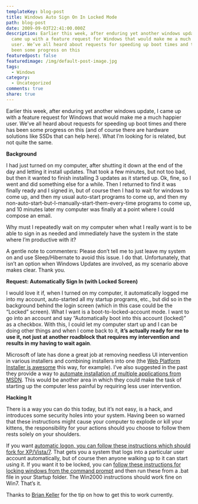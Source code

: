```yaml
---
templateKey: blog-post
title: Windows Auto Sign On In Locked Mode
path: blog-post
date: 2009-09-03T22:41:00.000Z
description: Earlier this week, after enduring yet another windows update, I
  came up with a feature request for Windows that would make me a much happier
  user. We’ve all heard about requests for speeding up boot times and there has
  been some progress on this
featuredpost: false
featuredimage: /img/default-post-image.jpg
tags:
  - Windows
category:
  - Uncategorized
comments: true
share: true
---
```

Earlier this week, after enduring yet another windows update, I came up with a feature request for Windows that would make me a much happier user. We’ve all heard about requests for speeding up boot times and there has been some progress on this (and of course there are hardware solutions like SSDs that can help here). What I’m looking for is related, but not quite the same.



**Background**

I had just turned on my computer, after shutting it down at the end of the day and letting it install updates. That took a few minutes, but not too bad, but then it wanted to finish installing 3 updates as it started up. Ok, fine, so I went and did something else for a while. Then I returned to find it was finally ready and I signed in, but of course then I had to wait for windows to come up, and then my usual auto-start programs to come up, and then my non-auto-start-but-I-manually-start-them-every-time programs to come up, and 10 minutes later my computer was finally at a point where I could compose an email.

Why must I repeatedly wait on my computer when what I really want is to be able to sign in as needed and immediately have the system in the state where I’m productive with it?

A gentle note to commenters: Please don’t tell me to just leave my system on and use Sleep/Hibernate to avoid this issue. I do that. Unfortunately, that isn’t an option when Windows Updates are involved, as my scenario above makes clear. Thank you.



**Request: Automatically Sign In (with Locked Screen)**

I would love it if, when I turned on my computer, it automatically logged me into my account, auto-started all my startup programs, etc., but did so in the background behind the login screen (which in this case could be the “Locked” screen). What I want is a boot-to-locked-account mode. I want to go into an account and say “Automatically boot into this account (locked)” as a checkbox. With this, I could let my computer start up and I can be doing other things and when I come back to it, **it’s actually ready for me to use it, not just at another roadblock that requires my intervention and results in my having to wait again**.

Microsoft of late has done a great job at removing needless UI intervention in various installers and combining installers into one (the [Web Platform Installer is awesome](http://www.microsoft.com/web/Downloads/platform.aspx) this way, for example). I’ve also suggested in the past they provide a way to [automate installation of multiple applications from MSDN](http://stevesmithblog.com/blog/msdn-subscription-installer). This would be another area in which they could make the task of starting up the computer less painful by requiring less user intervention.



**Hacking It**

There is a way you can do this today, but it’s not easy, is a hack, and introduces some security holes into your system. Having been so warned that these instructions might cause your computer to explode or kill your kittens, the responsibility for your actions should you choose to follow them rests solely on your shoulders.

If you want [automatic logon, you can follow these instructions which should fork for XP/Vista/7](http://www.mydigitallife.info/2008/06/15/how-to-enable-auto-logon-to-windows-xp-and-vista-joined-as-domain-member). That gets you a system that logs into a particular user account automatically, but of course then anyone walking up to it can start using it. If you want it to be locked, you can [follow these instructions for locking windows from the command prompt](http://windowsitpro.com/article/articleid/14925/how-can-i-lock-a-workstation-from-the-command-line.html) and then run these from a .bat file in your Startup folder. The Win2000 instructions should work fine on Win7. That’s it.

Thanks to [Brian Keller](http://blogs.msdn.com/briankel) for the tip on how to get this to work currently.